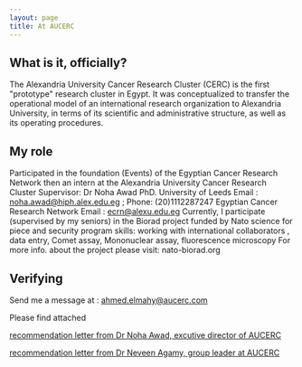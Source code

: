 ```yaml
---
layout: page
title: At AUCERC
---
```

## What is it, officially?
The Alexandria University Cancer Research Cluster (CERC) is the first "prototype" research cluster in Egypt. It was conceptualized to transfer the operational model of an international research organization to Alexandria University, in terms of its scientific and administrative structure, as well as its operating procedures. 


## My role
Participated in the foundation (Events) of the Egyptian Cancer Research Network
then an intern at the Alexandria University Cancer Research Cluster Supervisor: Dr
Noha Awad PhD. University of Leeds Email : noha.awad@hiph.alex.edu.eg ;
Phone: (20)1112287247 Egyptian Cancer Research Network Email :
ecrn@alexu.edu.eg Currently, I participate (supervised by my seniors) in the Biorad
project funded by Nato science for piece and security program skills: working with
international collaborators , data entry, Comet assay, Mononuclear assay,
fluorescence microscopy
For more info. about the project please visit: nato-biorad.org

## Verifying
Send me a message at : [ahmed.elmahy@aucerc.com](mailto:ahmed.elmahy@aucerc.com)

Please find attached 

[recommendation letter from Dr Noha Awad, excutive director of AUCERC]({{site.url}}/assets/RecommendationNoha.pdf)

[recommendation letter from Dr Neveen Agamy, group leader at AUCERC]({{site.url}}/assets/DrNeveenRecommendation.pdf)


